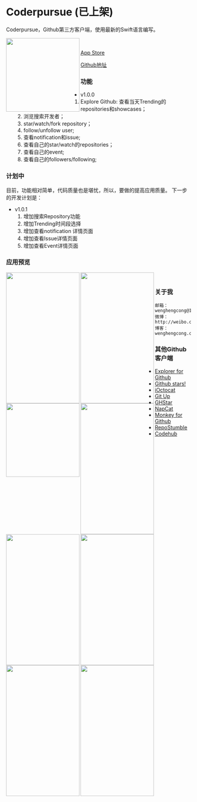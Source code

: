 # Coderpursue (已上架)

Coderpursue，Github第三方客户端，使用最新的Swift语言编写。


<a href="url"><img src="https://github.com/wenghengcong/Coderpursue/blob/master/other/Screen%20Shot%202016-03-24%20at%208.25.36%20AM.png" align="left"  height="200" width="200" ></a>
<br />

[App Store](https://itunes.apple.com/cn/app/coderpursue/id1094338006?l=en&mt=8)

[Github地址](https://github.com/wenghengcong/Coderpursue)  

### 功能

- v1.0.0
  1. Explore Github: 查看当天Trending的repositories和showcases；
  2. 浏览搜索开发者；
  3. star/watch/fork repository；
  4. follow/unfollow user;
  5. 查看notification和issue;
  6. 查看自己的star/watch的repositories；
  7. 查看自己的event;
  8. 查看自己的followers/following;

  
### 计划中

目前，功能相对简单，代码质量也是堪忧，所以，要做的提高应用质量。
下一步的开发计划是：

- v1.0.1
  1. 增加搜索Repository功能
  2. 增加Trending时间段选择
  3. 增加查看notification 详情页面
  4. 增加查看Issue详情页面
  5. 增加查看Event详情页面

### 应用预览

<a href="url"><img src="https://github.com/wenghengcong/Coderpursue/blob/master/screenshot%2Fversion1.0%2Fpreview%2FIMG_1417.PNG" align="left" height="356" width="200" ></a>

<a href="url"><img src="https://github.com/wenghengcong/Coderpursue/blob/master/screenshot%2Fversion1.0%2Fpreview%2FIMG_1418.PNG" align="left" height="356" width="200" ></a>

<a href="url"><img src="https://github.com/wenghengcong/Coderpursue/blob/master/screenshot%2Fversion1.0%2Fpreview%2FIMG_1419.PNG" align="left" height="200" width="200" ></a>

<a href="url"><img src="https://github.com/wenghengcong/Coderpursue/blob/master/screenshot%2Fversion1.0%2Fpreview%2FIMG_1420.PNG" align="left" height="356" width="200" ></a>

<a href="url"><img src="https://github.com/wenghengcong/Coderpursue/blob/master/screenshot%2Fversion1.0%2Fpreview%2FIMG_1421.PNG" align="left" height="356" width="200" ></a>

<a href="url"><img src="https://github.com/wenghengcong/Coderpursue/blob/master/screenshot%2Fversion1.0%2Fpreview%2FIMG_1422.PNG" align="left" height="356" width="200" ></a>

<a href="url"><img src="https://github.com/wenghengcong/Coderpursue/blob/master/screenshot%2Fversion1.0%2Fpreview%2FIMG_1423.PNG" align="left" height="356" width="200" ></a>

<a href="url"><img src="https://github.com/wenghengcong/Coderpursue/blob/master/screenshot%2Fversion1.0%2Fpreview%2FIMG_1424.PNG" align="left" height="356" width="200" ></a>

<br />
  
### 关于我
	邮箱：wenghengcong@163.com
	微博：http://weibo.com/1820994470
	博客：wenghengcong.com
	

### 其他Github客户端

  - [Explorer for Github](https://itunes.apple.com/cn/app/explorer-for-github/id1032918575?l=en&mt=8)
  - [Github stars!](https://itunes.apple.com/cn/app/github-stars!-push-notifications/id856357021?l=en&mt=8)
  - [iOctocat](https://itunes.apple.com/cn/app/ioctocat-mobile-client-for/id669642611?l=en&mt=8)
  - [Git Up](https://itunes.apple.com/cn/app/git-up-whats-hot-on-github/id727039913?l=en&mt=8)
  - [GHStar](https://itunes.apple.com/cn/app/ghstar-github-client-for-browsing/id928868242?l=en&mt=8)
  - [NapCat](https://itunes.apple.com/cn/app/napcat-github-client-for-open/id606238223?l=en&mt=8)
  - [Monkey for Github](https://itunes.apple.com/cn/app/monkey-for-github/id1003765407?l=en&mt=8)
  - [RepoStumble](https://itunes.apple.com/cn/app/repostumble-discover-githubs/id761416981?l=en&mt=8)
  - [Codehub](https://itunes.apple.com/cn/app/codehub-a-client-for-github/id707173885?l=en&mt=8)
